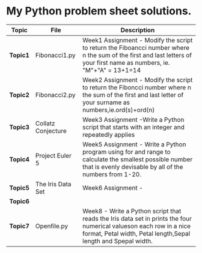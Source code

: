# My Python problem sheet solutions.

Topic|File|Description
-----|----|-----------
**Topic1**|Fibonacci1.py|Week1 Assignment - Modify the script to return the Fiboancci number where n the sum of the first and last letters of your first name as numbers, ie. "M"+"A" = 13+1=14
**Topic2**|Fibonacci2.py|Week2 Assignment - Modify the script to return the Fiboncci number where n the sum of the first and last letter of your surname as numbers,ie.ord(s)+ord(n)
**Topic3**|Collatz Conjecture|Week3 Assignment -Write a Python script that starts with an integer and repeatedly applies  
**Topic4**|Project Euler 5|Week5 Assignment - Write a Python program using for and range to calculate the smallest possible number that is evenly devisable by all of the numbers from 1-20.
**Topic5**|The Iris Data Set|Week6 Assignment - 
**Topic6**|
**Topic7**|Openfile.py|Week8 - Write a Python script that reads the Iris data set in prints the four numerical valueson each row in a nice format, Petal width, Petal length,Sepal length and Spepal width.
